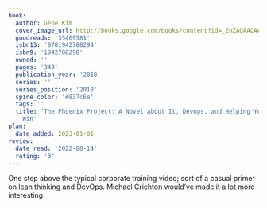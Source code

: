 ```yaml
---
book:
  author: Gene Kim
  cover_image_url: http://books.google.com/books/content?id=_EnZAQAACAAJ&printsec=frontcover&img=1&zoom=1&source=gbs_api
  goodreads: '35469581'
  isbn13: '9781942788294'
  isbn9: '1942788290'
  owned: ''
  pages: '349'
  publication_year: '2018'
  series: ''
  series_position: '2018'
  spine_color: '#837c6e'
  tags: ''
  title: 'The Phoenix Project: A Novel about It, Devops, and Helping Your Business
    Win'
plan:
  date_added: 2023-01-01
review:
  date_read: '2022-08-14'
  rating: '3'
---
```


One step above the typical corporate training video; sort of a casual primer on lean thinking and DevOps. Michael Crichton would’ve made it a lot more interesting.
